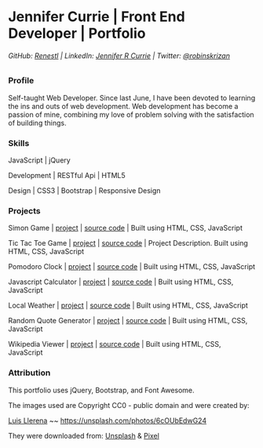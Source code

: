 # Jennifer Currie | Front End Developer | Portfolio

###### GitHub: [Renestl](https://github.com/Renestl) | LinkedIn: [Jennifer R Currie](https://www.linkedin.com/in/jennifer-currie-mba-rhia-5a89755) | Twitter: [@robinskrizan](https://twitter.com/RobinSKrizan)

### Profile

Self-taught Web Developer. Since last June, I have been devoted to learning the ins and outs of web development. Web development has become a passion of mine, combining my love of problem solving with the satisfaction of building things.

### Skills

JavaScript | jQuery

Development | RESTful Api | HTML5

Design | CSS3 | Bootstrap | Responsive Design

### Projects

Simon Game | [project](http://codepen.io/renestl/full/ORdNKZ) | [source code](https://github.com/Renestl/Simon-Game) | Built using HTML, CSS, JavaScript

Tic Tac Toe Game | [project](http://codepen.io/renestl/full/WxzPmX) | [source code](https://github.com/Renestl/Tic-Tac-Toe-Game) | Project Description. Built using HTML, CSS, JavaScript

Pomodoro Clock | [project](http://codepen.io/renestl/full/rLapXw/) | [source code](https://github.com/Renestl/fcc-projects/tree/master/pomodoro-clock) | Built using HTML, CSS, JavaScript

Javascript Calculator | [project](http://codepen.io/renestl/full/mVaZOo/) | [source code](https://github.com/Renestl/fcc-projects/tree/master/javascript-calculator) | Built using HTML, CSS, JavaScript

Local Weather | [project](http://codepen.io/renestl/full/MKdxMw/) | [source code](https://github.com/Renestl/fcc-projects/tree/master/local-weather) | Built using HTML, CSS, JavaScript

Random Quote Generator | [project](http://codepen.io/renestl/full/OyjYMQ/) | [source code](https://github.com/Renestl/fcc-projects/tree/master/random-quote-generator) | Built using HTML, CSS, JavaScript

Wikipedia Viewer | [project](http://codepen.io/renestl/full/PNYNGv/) | [source code](https://github.com/Renestl/fcc-projects/tree/master/wikipedia-viewer) | Built using HTML, CSS, JavaScript


### Attribution

This portfolio uses jQuery, Bootstrap, and Font Awesome.

The images used are Copyright CC0 - public domain and were created by:

[Luis Llerena](https://unsplash.com/@albertosaure) ~~ https://unsplash.com/photos/6cOUbEdwG24

They were downloaded from:
[Unsplash]() & [Pixel]()